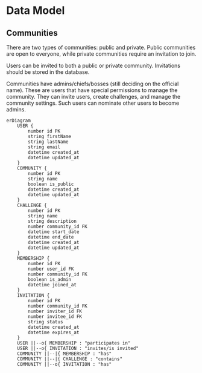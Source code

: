 # Data Model

## Communities

There are two types of communities: public and private. Public communities are open to everyone, while private communities require an invitation to join.

Users can be invited to both a public or private community. Invitations should be stored in the database.

Communities have admins/chiefs/bosses (still deciding on the official name). These are users that have special permissions to manage the community. They can invite users, create challenges, and manage the community settings. Such users can nominate other users to become admins.

```mermaid
erDiagram
    USER {
        number id PK
        string firstName
        string lastName
        string email
        datetime created_at
        datetime updated_at
    }
    COMMUNITY {
        number id PK
        string name
        boolean is_public
        datetime created_at
        datetime updated_at
    }
    CHALLENGE {
        number id PK
        string name
        string description
        number community_id FK
        datetime start_date
        datetime end_date
        datetime created_at
        datetime updated_at
    }
    MEMBERSHIP {
        number id PK
        number user_id FK
        number community_id FK
        boolean is_admin
        datetime joined_at
    }
    INVITATION {
        number id PK
        number community_id FK
        number inviter_id FK
        number invitee_id FK
        string status
        datetime created_at
        datetime expires_at
    }
    USER ||--o{ MEMBERSHIP : "participates in"
    USER ||--o{ INVITATION : "invites/is invited"
    COMMUNITY ||--|{ MEMBERSHIP : "has"
    COMMUNITY ||--|{ CHALLENGE : "contains"
    COMMUNITY ||--o{ INVITATION : "has"

```
